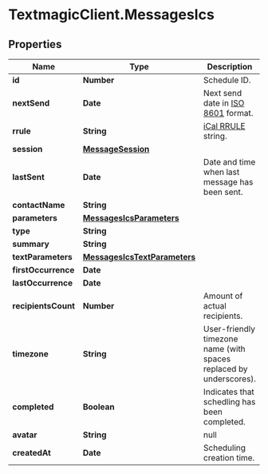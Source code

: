 # TextmagicClient.MessagesIcs

## Properties
Name | Type | Description | Notes
------------ | ------------- | ------------- | -------------
**id** | **Number** | Schedule ID. | 
**nextSend** | **Date** | Next send date in [ISO 8601](https://en.wikipedia.org/?title&#x3D;ISO_8601) format.  | 
**rrule** | **String** | [iCal RRULE](http://www.kanzaki.com/docs/ical/rrule.html) string.  | 
**session** | [**MessageSession**](MessageSession.md) |  | 
**lastSent** | **Date** | Date and time when last message has been sent. | 
**contactName** | **String** |  | 
**parameters** | [**MessagesIcsParameters**](MessagesIcsParameters.md) |  | 
**type** | **String** |  | 
**summary** | **String** |  | 
**textParameters** | [**MessagesIcsTextParameters**](MessagesIcsTextParameters.md) |  | 
**firstOccurrence** | **Date** |  | 
**lastOccurrence** | **Date** |  | 
**recipientsCount** | **Number** | Amount of actual recipients. | 
**timezone** | **String** | User-friendly timezone name (with spaces replaced by underscores). | 
**completed** | **Boolean** | Indicates that schedling has been completed. | 
**avatar** | **String** | null | 
**createdAt** | **Date** | Scheduling creation time. | 


